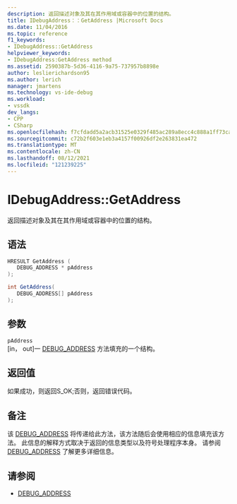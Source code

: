 ```yaml
---
description: 返回描述对象及其在其作用域或容器中的位置的结构。
title: IDebugAddress：：GetAddress |Microsoft Docs
ms.date: 11/04/2016
ms.topic: reference
f1_keywords:
- IDebugAddress::GetAddress
helpviewer_keywords:
- IDebugAddress:GetAddress method
ms.assetid: 2590387b-5d36-4116-9a75-737957b8898e
author: leslierichardson95
ms.author: lerich
manager: jmartens
ms.technology: vs-ide-debug
ms.workload:
- vssdk
dev_langs:
- CPP
- CSharp
ms.openlocfilehash: f7cfdadd5a2acb31525e0329f485ac289a8ecc4c888a1ff73ca7accaea736574
ms.sourcegitcommit: c72b2f603e1eb3a4157f00926df2e263831ea472
ms.translationtype: MT
ms.contentlocale: zh-CN
ms.lasthandoff: 08/12/2021
ms.locfileid: "121239225"
---
```

# <a name="idebugaddressgetaddress"></a>IDebugAddress::GetAddress
返回描述对象及其在其作用域或容器中的位置的结构。

## <a name="syntax"></a>语法

```cpp
HRESULT GetAddress (
   DEBUG_ADDRESS * pAddress
);
```

```csharp
int GetAddress(
   DEBUG_ADDRESS[] pAddress
);
```

## <a name="parameters"></a>参数
`pAddress`\
[in， out]一 [DEBUG_ADDRESS](../../../extensibility/debugger/reference/debug-address.md) 方法填充的一个结构。

## <a name="return-value"></a>返回值
 如果成功，则返回S_OK;否则，返回错误代码。

## <a name="remarks"></a>备注
 该 [DEBUG_ADDRESS](../../../extensibility/debugger/reference/debug-address.md) 将传递给此方法，该方法随后会使用相应的信息填充该方法。 此信息的解释方式取决于返回的信息类型以及符号处理程序本身。 请参阅 [DEBUG_ADDRESS](../../../extensibility/debugger/reference/debug-address.md) 了解更多详细信息。

## <a name="see-also"></a>请参阅
- [DEBUG_ADDRESS](../../../extensibility/debugger/reference/debug-address.md)
